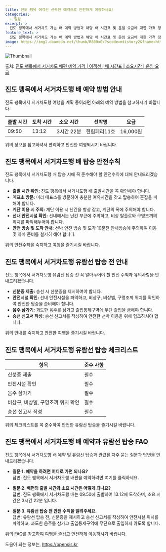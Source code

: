 ```yaml
---
title: 진도 팽목 여객선 신속한 예약으로 안전하게 이동하세요!
categories:
  - 일상
excerpt: >
  진도 팽목에서 서거차도 가는 배 예약 방법과 해당 배 시간표 및 운임 요금에 대한 가격 정보를 안내 드리겠습니다. 안전하고 재밋는 서거차도행 여행을 위해 아래 정보 참고하시기 바랍니다. 서거차도행 배편 예약하기 👈 클릭진도 팽목에서 서거차도행 배 시간표출발 시간도착 시간소요 시간선박명요금09:5013:123시간 22분한림페리11호16,000원서거차도행 배편 예약하기 👈 클릭진도 팽목에서 서거차도행 여객선 탑승 시 이용수칙진도 팽목에서 서거차도행 배 출항시간을 확인하여야 합니다. 미리 매표소로 가서 충분한 여유시간을 갖고 탑승하여 혼잡을 피해야 합니다. 계단 이용 시 난간을 항상 잡고, 계단의 폭에 주의해야 합니다. 선박 내에서는 난간 부근에 주의하고, 비상 탈출로와 구명조끼의 위치를 파악해두어야 합니다...
feature_text: >
  진도 팽목에서 서거차도 가는 배 예약 방법과 해당 배 시간표 및 운임 요금에 대한 가격 정보를 안내 드리겠습니다. 안전하고 재밋는 서거차도행 여행을 위해 아래 정보 참고하시기 바랍니다. 서거차도행 배편 예약하기 👈 클릭진도 팽목에서 서거차도행 배 시간표출발 시간도착 시간소요 시간선박명요금09:5013:123시간 22분한림페리11호16,000원서거차도행 배편 예약하기 👈 클릭진도 팽목에서 서거차도행 여객선 탑승 시 이용수칙진도 팽목에서 서거차도행 배 출항시간을 확인하여야 합니다. 미리 매표소로 가서 충분한 여유시간을 갖고 탑승하여 혼잡을 피해야 합니다. 계단 이용 시 난간을 항상 잡고, 계단의 폭에 주의해야 합니다. 선박 내에서는 난간 부근에 주의하고, 비상 탈출로와 구명조끼의 위치를 파악해두어야 합니다...
image: https://img1.daumcdn.net/thumb/R800x0/?scode=mtistory2&fname=https%3A%2F%2Fblog.kakaocdn.net%2Fdn%2FcqgLwm%2FbtsHBM7DGTk%2Fx88Bkdy58DAlgCUlKXCKEk%2Fimg.jpg
---
```


![Thumbnail](https://img1.daumcdn.net/thumb/R800x0/?scode=mtistory2&fname=https%3A%2F%2Fblog.kakaocdn.net%2Fdn%2FcqgLwm%2FbtsHBM7DGTk%2Fx88Bkdy58DAlgCUlKXCKEk%2Fimg.jpg)

<p>출처: <a href="https://opensis.kr/entry/%EC%A7%84%EB%8F%84-%ED%8C%BD%EB%AA%A9%EC%97%90%EC%84%9C-%EC%84%9C%EA%B1%B0%EC%B0%A8%EB%8F%84-%EB%B0%B0%ED%8E%B8-%EC%98%88%EC%95%BD-%EA%B0%80%EA%B2%A9-%EC%97%AC%EA%B0%9D%EC%84%A0-%EB%B0%B0-%EC%8B%9C%EA%B0%84%ED%91%9C-%EC%86%8C%EC%9A%94%EC%8B%9C%EA%B0%84-%EC%9A%B4%EC%9E%84-%EC%9A%94%EA%B8%88" rel="dofollow">진도 팽목에서 서거차도 배편 예약 가격 | 여객선 | 배 시간표 | 소요시간 | 운임 요금</a> </p>

## 진도 팽목에서 서거차도행 배 예약 방법 안내

진도 팽목에서 서거차도행 여행을 계획 중이라면 아래의 예약 방법을 참고하시기 바랍니다.

**출발 시간** | **도착 시간** | **소요 시간** | **선박명** | **요금**  
---|---|---|---|---  
09:50 | 13:12 | 3시간 22분 | 한림페리11호 | 16,000원  
  
위의 정보를 참고하셔서 편리하고 안전한 여행되시기 바랍니다.

## 진도 팽목에서 서거차도행 배 탑승 안전수칙

진도 팽목에서 서거차도행 배 탑승 시에 꼭 준수해야 할 안전수칙에 대해 안내드리겠습니다.

  * **출발 시간 확인:** 진도 팽목에서 서거차도행 배 출발시간을 꼭 확인해야 합니다.
  * **매표소 방문:** 미리 매표소를 방문하여 충분한 여유시간을 갖고 탑승하여 혼잡을 피해야 합니다.
  * **계단 이용 시 주의:** 계단 이용 시 난간을 항상 잡고, 계단의 폭에 주의해야 합니다.
  * **선내 안전시설 확인:** 선내에서는 난간 부근에 주의하고, 비상 탈출로와 구명조끼의 위치를 파악해두어야 합니다.
  * **안전 방송 및 도착 안내:** 선박 안전 방송 및 도착 10분전 안내방송에 주의하여 이동 및 하차 준비를 철저히 해야 합니다.

위의 안전수칙을 숙지하고 여행을 즐기시길 바랍니다.

## 진도 팽목에서 서거차도행 유람선 탑승 전 안내

진도 팽목에서 서거차도행 유람선 탑승 전 꼭 알아두어야 할 안전 수칙과 유의사항을 안내드리겠습니다.

  * **신분증 제출:** 승선 시 신분증을 제시하여야 합니다.
  * **안전시설 확인:** 선내 안전시설을 파악하고, 비상구, 비상벨, 구명조끼 위치를 확인하여 안전한 탑승을 준비해야 합니다.
  * **음주 삼가기:** 과도한 음주를 삼가고 출입통제구역에 무단 출입을 금해야 합니다.
  * **승선 신고서 작성:** 승선 신고서를 작성하여 안전한 선박 이용을 위해 협조하셔야 합니다.

위의 안내를 숙지하고 안전한 여행을 즐기시길 바랍니다.

## 진도 팽목에서 서거차도행 유람선 탑승 체크리스트

**항목** | **준수 사항**  
---|---  
신분증 제출 | 필수  
안전시설 확인 | 필수  
음주 삼가기 | 필수  
비상구, 비상벨, 구명조끼 위치 확인 | 필수  
승선 신고서 작성 | 필수  
  
위의 체크리스트를 꼭 준수하여 안전한 유람선 탑승을 즐기시길 바랍니다.

## 진도 팽목에서 서거차도행 배 예약과 유람선 탑승 FAQ

진도 팽목에서 서거차도행 배 예약 및 유람선 탑승과 관련된 자주 묻는 질문과 답변을 안내드리겠습니다.

  * **질문 1. 예약을 하려면 어디로 가면 되나요?**   
답변: 진도 팽목에서 서거차도행 배편을 예약하려면 여기를 클릭하세요.

  * **질문 2. 배편의 출발 시간과 소요 시간은 어떻게 되나요?**   
답변: 진도 팽목에서 서거차도행 배는 09:50에 출발하여 13:12에 도착하며, 소요 시간은 3시간 22분 입니다.

  * **질문 3. 유람선 탑승 전 안전 수칙을 알려주세요.**   
답변: 유람선 탑승 전, 신분증을 제시하고 승선 신고서를 작성하여 안전시설 위치를 파악하고, 과도한 음주를 삼가고 출입통제구역에 무단으로
출입하지 않도록 합니다.

위의 FAQ를 참고하여 여행을 즐겁고 안전하게 이동하시기 바랍니다.

 

도움이 되는 정보는, <a href="https://opensis.kr" rel="dofollow">https://opensis.kr</a>



